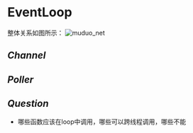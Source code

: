 # EventLoop
整体关系如图所示：
![muduo_net](muduo_net.jpg)  

## ***Channel***
## ***Poller***

## ***Question***
+ 哪些函数应该在loop中调用，哪些可以跨线程调用，哪些不能